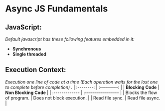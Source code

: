 # Async JS Fundamentals
## JavaScript:
*Default javascript has these following features embedded in it:*
- **Synchronous**
- **Single threaded**
## Execution Context:
*Execution one line of code at a time (Each operation waits for the lost one to complete before completion) .*
| :--------: | :---------: |
| **Blocking Code** | **Non Blocking Code** |
| :------------- | :----------------- |
| Blocks the flow of program. | Does not block execution. |
| Read file sync. | Read file async. |

